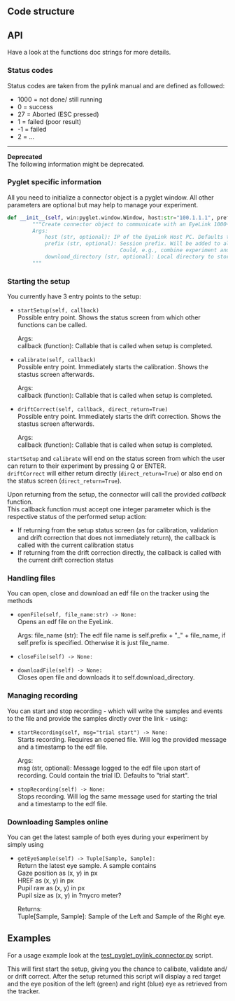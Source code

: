 ## Code structure


## API

Have a look at the functions doc strings for more details.

### Status codes
Status codes are taken from the pylink manual and are defined as followed:

* 1000 = not done/ still running
* 0 = success
* 27 = Aborted (ESC pressed)
* 1 = failed (poor result)
* -1 = failed
* 2 = ... 

---

**Deprecated** <br>
The following information might be deprecated.


### Pyglet specific information
All you need to initialize a connector object is a pyglet window. All other parameters are optional but may help to manage your experiment.

```py
def __init__(self, win:pyglet.window.Window, host:str="100.1.1.1", prefix:str="", download_directory:str="./eye_tracking/") -> None:
        """Create connector object to communicate with an EyeLink 1000+.
        Args:
            host (str, optional): IP of the EyeLink Host PC. Defaults to "100.1.1.1".
            prefix (str, optional): Session prefix. Will be added to all files handled by this connection. 
                                    Could, e.g., combine experiment and participant ID. Defaults to "".
            download_directory (str, optional): Local directory to store downloaded EDF files to. Defaults to "./eye_tracking/".
        """
```

### Starting the setup
You currently have 3 entry points to the setup:

* `startSetup(self, callback)` <br>
    Possible entry point. Shows the status screen from which other functions can be called.

    Args:<br>
        callback (function): Callable that is called when setup is completed.

* `calibrate(self, callback)` <br>
    Possible entry point. Immediately starts the calibration. Shows the stastus screen afterwards.

    Args: <br>
        callback (function): Callable that is called when setup is completed.

* `driftCorrect(self, callback, direct_return=True)` <br>
    Possible entry point. Immediately starts the drift correction. Shows the stastus screen afterwards.

    Args: <br>
        callback (function): Callable that is called when setup is completed.


`startSetup` and `calibrate` will end on the status screen from which the user can return to their experiment by pressing Q or ENTER. <br>
`driftCorrect` will either return directly (`direct_return=True`) or also end on the status screen (`direct_return=True`).

Upon returning from the setup, the connector will call the provided *callback* function. <br>
This callback function must accept one integer parameter which is the respective status of the performed setup action:
* If returning from the setup status screen (as for calibration, validation and drift correction that does not immediately return), the callback is called with the current calibration status
* If returning from the drift correction directly, the callback is called with the current drift correction status


### Handling files
You can open, close and download an edf file on the tracker using the methods

* `openFile(self, file_name:str) -> None:` <br>
  Opens an edf file on the EyeLink. 

    Args: <brs>
        file_name (str): The edf file name is self.prefix + "_" + file_name, if self.prefix is specified. Otherwise it is just file_name.

* `closeFile(self) -> None:`

* `downloadFile(self) -> None:` <br>
    Closes open file and downloads it to self.download_directory.


### Managing recording
You can start and stop recording - which will write the samples and events to the file and provide the samples dirctly over the link - using:

* `startRecording(self, msg="trial start") -> None:` <br>
    Starts recording. Requires an opened file.
    Will log the provided message and a timestamp to the edf file.

    Args:<br>
        msg (str, optional): Message logged to the edf file upon start of recording.
            Could contain the trial ID. Defaults to "trial start".

* `stopRecording(self) -> None:` <br>
    Stops recording.
    Will log the same message used for starting the trial and a timestamp to the edf file.


### Downloading Samples online
You can get the latest sample of both eyes during your experiment by simply using

* `getEyeSample(self) -> Tuple[Sample, Sample]:`<br>
    Return the latest eye sample. A sample contains <br>
        Gaze position as (x, y) in px<br>
        HREF as (x, y) in px<br>
        Pupil raw as (x, y) in px<br>
        Pupil size as (x, y) in ?mycro meter?<br>

    Returns:<br>
        Tuple[Sample, Sample]: Sample of the Left and Sample of the Right eye.



## Examples
For a usage example look at the [test_pyglet_pylink_connector.py](./test_pyglet_pylink_connector.py) script.

This will first start the setup, giving you the chance to calibate, validate and/ or drift correct.
After the setup returned this script will display a red target and the eye position of the left (green) and right (blue) eye as retrieved from the tracker.

